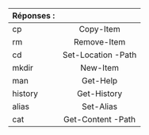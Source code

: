 | Réponses : | |
|:---------------|:---------------:|
| cp | Copy-Item |
| rm | Remove-Item |
| cd | Set-Location -Path |
| mkdir | New-Item |
| man | Get-Help |
| history | Get-History |
| alias | Set-Alias |
| cat | Get-Content -Path |

